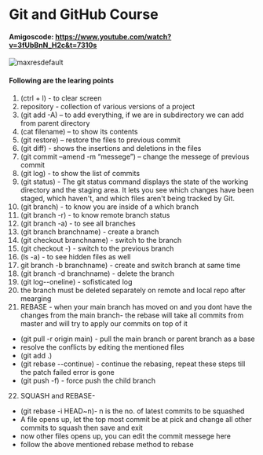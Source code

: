 # Git and GitHub Course
#### Amigoscode: https://www.youtube.com/watch?v=3fUbBnN_H2c&t=7310s

![maxresdefault](https://github.com/chaudhariavinash/learning-git/assets/128373403/ed7f202a-26fe-4fec-a034-6a8c403b39f8)

#### Following are the learing points
1. (ctrl + l) - to clear screen
2. repository - collection of various versions of a project
3. (git add -A) – to add everything, if we are in subdirectory we can add from parent directory
4. (cat filename) – to show its contents
5. (git restore) – restore the files to previous commit
6. (git diff) - shows the insertions and deletions in the files
7. (git commit –amend -m “messege”) – change the messege of previous commit
8. (git log) - to show the list of commits
9. (git status) - The git status command displays the state of the working directory and the staging area. It lets you see which changes have been staged, which haven't, and which files aren't being tracked by Git.
10. (git branch) - to know you are inside of a which branch
11. (git branch -r) - to know remote branch status
12. (git branch -a) - to see all branches
13. (git branch branchname) - create a branch
14. (git checkout branchname) - switch to the branch
15. (git checkout -) - switch to the previous branch
16. (ls -a) - to see hidden files as well
17. git branch -b branchname) - create and switch branch at same time
18. (git branch -d branchname) - delete the branch
19. (git log--oneline) - sofisticated log
20. the branch must be deleted separately on remote and local repo after mearging
21. REBASE - when your main branch has moved on and you dont have the changes from the main branch- the rebase will take all commits from master and will try to apply our commits on top of it
* (git pull -r origin main) - pull the main branch or parent branch as a base
* resolve the conflicts by editing the mentioned files
* (git add .)
* (git rebase --continue) - continue the rebasing, repeat these steps till the patch failed error is gone
* (git push -f) - force push the child branch
22. SQUASH and REBASE-
* (git rebase -i HEAD~n)- n is the no. of latest commits to be squashed
* A file opens up, let the top most commit be at pick and change all other commits to squash then save and exit
* now other files opens up, you can edit the commit messege here
* follow the above mentioned rebase method to rebase
